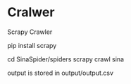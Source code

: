 # Cralwer
Scrapy Crawler

pip install scrapy

cd SinaSpider/spiders
scrapy crawl sina

output is stored in output/output.csv
